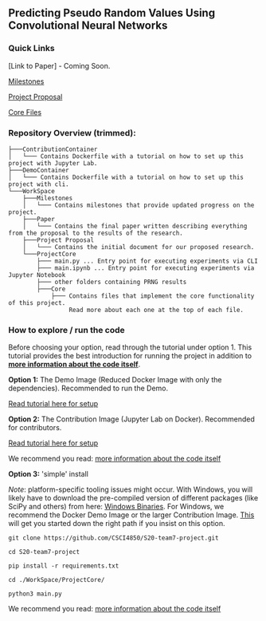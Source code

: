## Predicting Pseudo Random Values Using Convolutional Neural Networks

### Quick Links

[Link to Paper] - Coming Soon.

[Milestones](https://github.com/CSCI4850/S20-team7-project/blob/master/Project%20Milestones.ipynb)

[Project Proposal](https://github.com/CSCI4850/S20-team7-project/blob/master/WorkSpace/Project%20Proposal/ProjectProposal.ipynb)

[Core Files](https://github.com/CSCI4850/S20-team7-project/tree/master/WorkSpace/ProjectCore)

### Repository Overview (trimmed):
```
├───ContributionContainer 
│   └─── Contains Dockerfile with a tutorial on how to set up this project with Jupyter Lab.
├───DemoContainer
│   └─── Contains Dockerfile with a tutorial on how to set up this project with cli.
└───WorkSpace
    ├───Milestones
    │   └─── Contains milestones that provide updated progress on the project.
    ├───Paper
    │   └─── Contains the final paper written describing everything from the proposal to the results of the research.
    ├───Project Proposal
    │   └─── Contains the initial document for our proposed research.
    └───ProjectCore
        ├─── main.py ... Entry point for executing experiments via CLI
        ├─── main.ipynb ... Entry point for executing experiments via Jupyter Notebook
        ├─── other folders containing PRNG results
        ├───Core
            ├─── Contains files that implement the core functionality of this project. 
                 Read more about each one at the top of each file.
```
### How to explore / run the code 
Before choosing your option, read through the tutorial under option 1. This tutorial provides the best introduction for running the project in addition to **[more information about the code itself](https://github.com/CSCI4850/S20-team7-project/blob/master/DemoImage/Readme.md#running-code)**.

**Option 1:** The Demo Image (Reduced Docker Image with only the dependencies). Recommended to run the Demo.

[Read tutorial here for setup](https://github.com/CSCI4850/S20-team7-project/tree/master/DemoImage)

**Option 2:** The Contribution Image (Jupyter Lab on Docker). Recommended for contributors.

[Read tutorial here for setup](https://github.com/CSCI4850/S20-team7-project/blob/master/DockerContainer/README.md)

We recommend you read: [more information about the code itself](https://github.com/CSCI4850/S20-team7-project/blob/master/DemoImage/Readme.md#running-code)

**Option 3:** 'simple' install 

*Note*: platform-specific tooling issues might occur. With Windows, you will likely have to download the pre-compiled version of different packages (like SciPy and others) from here: [Windows Binaries](https://www.lfd.uci.edu/~gohlke/pythonlibs/). For Windows, we recommend the Docker Demo Image or the larger Contribution Image. [This](https://python-forum.io/Thread-sklearn-imported-but-not-recognized?pid=19812#pid19812) will get you started down the right path if you insist on this option.

```
git clone https://github.com/CSCI4850/S20-team7-project.git

cd S20-team7-project

pip install -r requirements.txt

cd ./WorkSpace/ProjectCore/

python3 main.py
```
We recommend you read:
[more information about the code itself](https://github.com/CSCI4850/S20-team7-project/blob/master/DemoImage/Readme.md#running-code)
